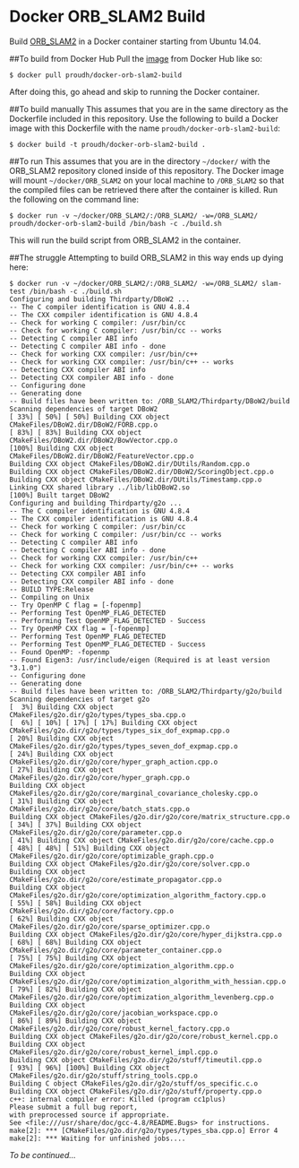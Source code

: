 # Docker ORB_SLAM2 Build

Build [ORB_SLAM2](https://github.com/raulmur/ORB_SLAM2) in a Docker container starting from Ubuntu 14.04.

##To build from Docker Hub
Pull the [image](https://hub.docker.com/r/proudh/docker-orb-slam2-build/) from Docker Hub like so:
```
$ docker pull proudh/docker-orb-slam2-build
```
After doing this, go ahead and skip to running the Docker container.


##To build manually
This assumes that you are in the same directory as the Dockerfile included in this repository.
Use the following to build a Docker image with this Dockerfile with the name `proudh/docker-orb-slam2-build`:
```
$ docker build -t proudh/docker-orb-slam2-build .
```


##To run
This assumes that you are in the directory `~/docker/` with the ORB_SLAM2 repository cloned inside of this repository.
The Docker image will mount `~/docker/ORB_SLAM2` on your local machine to `/ORB_SLAM2` so that the compiled files can be retrieved there after the container is killed.
Run the following on the command line:
```
$ docker run -v ~/docker/ORB_SLAM2/:/ORB_SLAM2/ -w=/ORB_SLAM2/ proudh/docker-orb-slam2-build /bin/bash -c ./build.sh
```
This will run the build script from ORB_SLAM2 in the container.


##The struggle
Attempting to build ORB_SLAM2 in this way ends up dying here:

```
$ docker run -v ~/docker/ORB_SLAM2/:/ORB_SLAM2/ -w=/ORB_SLAM2/ slam-test /bin/bash -c ./build.sh
Configuring and building Thirdparty/DBoW2 ...
-- The C compiler identification is GNU 4.8.4
-- The CXX compiler identification is GNU 4.8.4
-- Check for working C compiler: /usr/bin/cc
-- Check for working C compiler: /usr/bin/cc -- works
-- Detecting C compiler ABI info
-- Detecting C compiler ABI info - done
-- Check for working CXX compiler: /usr/bin/c++
-- Check for working CXX compiler: /usr/bin/c++ -- works
-- Detecting CXX compiler ABI info
-- Detecting CXX compiler ABI info - done
-- Configuring done
-- Generating done
-- Build files have been written to: /ORB_SLAM2/Thirdparty/DBoW2/build
Scanning dependencies of target DBoW2
[ 33%] [ 50%] [ 50%] Building CXX object CMakeFiles/DBoW2.dir/DBoW2/FORB.cpp.o
[ 83%] [ 83%] Building CXX object CMakeFiles/DBoW2.dir/DBoW2/BowVector.cpp.o
[100%] Building CXX object CMakeFiles/DBoW2.dir/DBoW2/FeatureVector.cpp.o
Building CXX object CMakeFiles/DBoW2.dir/DUtils/Random.cpp.o
Building CXX object CMakeFiles/DBoW2.dir/DBoW2/ScoringObject.cpp.o
Building CXX object CMakeFiles/DBoW2.dir/DUtils/Timestamp.cpp.o
Linking CXX shared library ../lib/libDBoW2.so
[100%] Built target DBoW2
Configuring and building Thirdparty/g2o ...
-- The C compiler identification is GNU 4.8.4
-- The CXX compiler identification is GNU 4.8.4
-- Check for working C compiler: /usr/bin/cc
-- Check for working C compiler: /usr/bin/cc -- works
-- Detecting C compiler ABI info
-- Detecting C compiler ABI info - done
-- Check for working CXX compiler: /usr/bin/c++
-- Check for working CXX compiler: /usr/bin/c++ -- works
-- Detecting CXX compiler ABI info
-- Detecting CXX compiler ABI info - done
-- BUILD TYPE:Release
-- Compiling on Unix
-- Try OpenMP C flag = [-fopenmp]
-- Performing Test OpenMP_FLAG_DETECTED
-- Performing Test OpenMP_FLAG_DETECTED - Success
-- Try OpenMP CXX flag = [-fopenmp]
-- Performing Test OpenMP_FLAG_DETECTED
-- Performing Test OpenMP_FLAG_DETECTED - Success
-- Found OpenMP: -fopenmp  
-- Found Eigen3: /usr/include/eigen (Required is at least version "3.1.0") 
-- Configuring done
-- Generating done
-- Build files have been written to: /ORB_SLAM2/Thirdparty/g2o/build
Scanning dependencies of target g2o
[  3%] Building CXX object CMakeFiles/g2o.dir/g2o/types/types_sba.cpp.o
[  6%] [ 10%] [ 17%] [ 17%] Building CXX object CMakeFiles/g2o.dir/g2o/types/types_six_dof_expmap.cpp.o
[ 20%] Building CXX object CMakeFiles/g2o.dir/g2o/types/types_seven_dof_expmap.cpp.o
[ 24%] Building CXX object CMakeFiles/g2o.dir/g2o/core/hyper_graph_action.cpp.o
[ 27%] Building CXX object CMakeFiles/g2o.dir/g2o/core/hyper_graph.cpp.o
Building CXX object CMakeFiles/g2o.dir/g2o/core/marginal_covariance_cholesky.cpp.o
[ 31%] Building CXX object CMakeFiles/g2o.dir/g2o/core/batch_stats.cpp.o
Building CXX object CMakeFiles/g2o.dir/g2o/core/matrix_structure.cpp.o
[ 34%] [ 37%] Building CXX object CMakeFiles/g2o.dir/g2o/core/parameter.cpp.o
[ 41%] Building CXX object CMakeFiles/g2o.dir/g2o/core/cache.cpp.o
[ 48%] [ 48%] [ 51%] Building CXX object CMakeFiles/g2o.dir/g2o/core/optimizable_graph.cpp.o
Building CXX object CMakeFiles/g2o.dir/g2o/core/solver.cpp.o
Building CXX object CMakeFiles/g2o.dir/g2o/core/estimate_propagator.cpp.o
Building CXX object CMakeFiles/g2o.dir/g2o/core/optimization_algorithm_factory.cpp.o
[ 55%] [ 58%] Building CXX object CMakeFiles/g2o.dir/g2o/core/factory.cpp.o
[ 62%] Building CXX object CMakeFiles/g2o.dir/g2o/core/sparse_optimizer.cpp.o
Building CXX object CMakeFiles/g2o.dir/g2o/core/hyper_dijkstra.cpp.o
[ 68%] [ 68%] Building CXX object CMakeFiles/g2o.dir/g2o/core/parameter_container.cpp.o
[ 75%] [ 75%] Building CXX object CMakeFiles/g2o.dir/g2o/core/optimization_algorithm.cpp.o
Building CXX object CMakeFiles/g2o.dir/g2o/core/optimization_algorithm_with_hessian.cpp.o
[ 79%] [ 82%] Building CXX object CMakeFiles/g2o.dir/g2o/core/optimization_algorithm_levenberg.cpp.o
Building CXX object CMakeFiles/g2o.dir/g2o/core/jacobian_workspace.cpp.o
[ 86%] [ 89%] Building CXX object CMakeFiles/g2o.dir/g2o/core/robust_kernel_factory.cpp.o
Building CXX object CMakeFiles/g2o.dir/g2o/core/robust_kernel.cpp.o
Building CXX object CMakeFiles/g2o.dir/g2o/core/robust_kernel_impl.cpp.o
Building CXX object CMakeFiles/g2o.dir/g2o/stuff/timeutil.cpp.o
[ 93%] [ 96%] [100%] Building CXX object CMakeFiles/g2o.dir/g2o/stuff/string_tools.cpp.o
Building C object CMakeFiles/g2o.dir/g2o/stuff/os_specific.c.o
Building CXX object CMakeFiles/g2o.dir/g2o/stuff/property.cpp.o
c++: internal compiler error: Killed (program cc1plus)
Please submit a full bug report,
with preprocessed source if appropriate.
See <file:///usr/share/doc/gcc-4.8/README.Bugs> for instructions.
make[2]: *** [CMakeFiles/g2o.dir/g2o/types/types_sba.cpp.o] Error 4
make[2]: *** Waiting for unfinished jobs....
```

*To be continued...*
